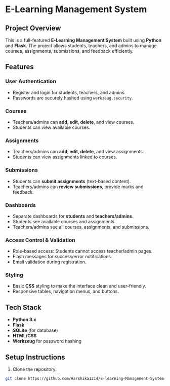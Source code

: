 # E-Learning Management System

## Project Overview
This is a full-featured **E-Learning Management System** built using **Python** and **Flask**. The project allows students, teachers, and admins to manage courses, assignments, submissions, and feedback efficiently.

## Features
### User Authentication
- Register and login for students, teachers, and admins.
- Passwords are securely hashed using `werkzeug.security`.

### Courses
- Teachers/admins can **add, edit, delete**, and view courses.
- Students can view available courses.

### Assignments
- Teachers/admins can **add, edit, delete**, and view assignments.
- Students can view assignments linked to courses.

### Submissions
- Students can **submit assignments** (text-based content).
- Teachers/admins can **review submissions**, provide marks and feedback.

### Dashboards
- Separate dashboards for **students** and **teachers/admins**.
- Students see available courses and assignments.
- Teachers/admins see all courses, assignments, and submissions.

### Access Control & Validation
- Role-based access: Students cannot access teacher/admin pages.
- Flash messages for success/error notifications.
- Email validation during registration.

### Styling
- Basic **CSS** styling to make the interface clean and user-friendly.
- Responsive tables, navigation menus, and buttons.

## Tech Stack
- **Python 3.x**
- **Flask**
- **SQLite** (for database)
- **HTML/CSS**
- **Werkzeug** for password hashing

## Setup Instructions

1. Clone the repository:
```bash
git clone https://github.com/Harshika1214/E-learning-Management-System-Project.git
